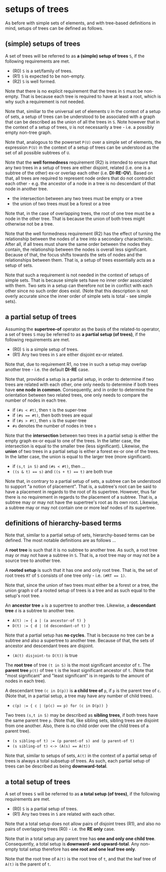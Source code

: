 
<!-- ======================================================================= -->
# setups of trees

As before with simple sets of elements, and with tree-based definitions in mind,
setups of trees can be defined as follows.

<!-- ======================================================================= -->
## (simple) setups of trees

A set of trees will be referred to as **a (simple) setup of trees** `S`,
if the following requirements are met.

* (R0) `S` is a set/family of trees.
* (R1) `S` is expected to be non-empty.
* (R2) `S` is well formed.

Note that there is no explicit requirement that the trees in `S` must be
non-empty. That is because each tree is required to have at least a root,
which is why such a requirement is not needed.

Note that, similiar to the universal set of elements `U` in the context of
a setup of sets, a setup of trees can be understood to be associated with
a graph that can be described as the union of all the trees in `S`. Note
however that in the context of a setup of trees, `U` is not necessarily a
tree - i.e. a possibly empty non-tree graph.

Note that, analogous to the powerset `P(U)` over a simple set of elements,
the expression `P(U)` in the context of a setup of trees can be understood
as the set of all possible subtrees of `U`.

Note that the **well formedness** requirement (R2) is intended to ensure that
any two trees in a setup of trees are either disjoint, related (i.e. one is a
subtree of the other) ex-or overlap each other (i.e. **DI-RE-OV**). Based on
that, all trees are required to represent node orders that do not contradict
each other - e.g. the ancestor of a node in a tree is no descendant of that
node in another tree.

* the intersection between any two trees must be empty or a tree
* the union of two trees must be a forest or a tree

Note that, in the case of overlapping trees, the root of one tree must be a
node in the other tree. That is because the union of both trees might otherwise
not be a tree.

Note that the well formedness requirement (R2) has the effect of turning the
relationship between the nodes of a tree into a secondary characterisitc. After
all, if all trees must share the same order between the nodes they contain, the
relationship between the nodes is overall less significant. Because of that,
the focus shifts towards the sets of nodes and the relationships between them.
That is, a setup of trees essentially acts as a setup of sets.

Note that such a requirement is not needed in the context of setups of simple
sets. That is because simple sets have no inner order associated with them.
Two sets in a setup can therefore not be in conflict with each other since no
such order does exist. (Note that this description is not overly accurate since
the inner order of simple sets is total - see simple sets).

<!-- ======================================================================= -->
## a partial setup of trees

Assuming the **supertree-of** operator as the basis of the related-to operator,
a set of trees `S` may be referred to as **a partial setup (of trees)**, if the
following requirements are met.

* (R0) `S` is a simple setup of trees.
* (R1) Any two trees in `S` are either disjoint ex-or related.

Note that, due to requirement R1, no tree in such a setup may overlap another
tree - i.e. the default **DI-RE** case.

Note that, provided a setup is a partial setup, in order to determine if two
trees are related with each other, one only needs to determine if both trees
have **one node in common**. Consequently, and in order to determine the
orientation between two related trees, one only needs to compare the number
of nodes in each tree.

* if `(#s < #t)`, then `t` is the super-tree
* if `(#s == #t)`, then both trees are equal
* if `(#s > #t)`, then `s` is the super-tree
* `#s` denotes the number of nodes in tree `s`

Note that the **intersection** between two trees in a partial setup is either
the empty graph ex-or equal to one of the trees. In the latter case, the
intersection is equal to the smaller tree (less significant). Likewise, the
**union** of two trees in a partial setup is either a forest ex-or one of
the trees. In the latter case, the union is equal to the larger tree (more
significant).

* if `(s,t in S)` and `(#s < #t)`, then ...
* `((s & t) == s)` and `((s + t) == t)` are both true

Note that, in contrary to a partial setup of sets, a subtree can be understood
to support "a notion of placement". That is, a subtree's root can be said to
have a placement in regards to the root of its supertree. However, thus far
there is no requirement in regards to the placement of a subtree. That is, a
subtree may or may not have the supertree's root as its own root. Likewise, a
subtree may or may not contain one or more leaf nodes of its supertree.

<!-- ======================================================================= -->
## definitions of hierarchy-based terms

Note that, similar to a partial setup of sets, hierarchy-based terms can be
defined. The most notable definitions are as follows ...

A **root tree** is such that it is no subtree to another tree. As such, a
root tree may or may not have a subtree in `S`. That is, a root tree may or
may not be a source tree to another tree.

A **rooted setup** is such that it has one and only root tree. That is, the
set of root trees `RT` of `S` consists of one tree only - i.e. `(#RT == 1)`.

Note that, since the union of two trees must either be a forest or a tree,
the union graph `U` of a rooted setup of trees is a tree and as such equal
to the setup's root tree.

An **ancestor tree** `a` is a supertree to another tree.
Likewise, a **descendant tree** `d` is a subtree to another tree.

* `A(t) := { a | (a ancestor-of t) }`
* `D(t) := { d | (d descendant-of t) }`

Note that a partial setup has **no cycles**. That is because no tree can be
a subtree and also a supertree to another tree. Because of that, the sets of
ancestor and descendant trees are disjoint.

* `(A(t) disjoint-to D(t))` is true

The **root tree** of tree `(t in S)` is the most significant ancestor of `t`.
The **parent tree** `p(t)` of tree `t` is the least significant ancestor of
`t`. (Note that "most significant" and "least significant" is in regards to
the amount of nodes in each tree).

A descendant tree `(c in D(p))` is **a child tree of** `p`, if `p` is the
parent tree of `c`. (Note that, in a partial setup, a tree may have any number
of child trees).

* `c(p) := { c | (p(c) == p) for (c in D(p)) }`

Two trees `(s,t in S)` may be described as **sibling trees**, if both trees
have the same parent tree `p`. (Note that, like sibling sets, sibling trees
are disjoint from one another. Also, there is no child order over the child
trees of a parent tree).

* `(s sibling-of t) := (p parent-of s) and (p parent-of t)`
* `(s sibling-of t) <-> (A(s) == A(t))`

Note that, similar to setups of sets, `A(t)` in the context of a partial setup
of trees is always a total subsetup of trees. As such, each partial setup of
trees can be described as being **downward-total**.

<!-- ======================================================================= -->
## a total setup of trees

A set of trees `S` will be referred to as **a total setup (of trees)**, if the
following requirements are met.

* (R0) `S` is a partial setup of trees.
* (R1) Any two trees in `S` are related with each other.

Note that a total setup does not allow pairs of disjoint trees (R1), and also
no pairs of overlapping trees (R0) - i.e. the **RE only** case.

Note that in a total setup any parent tree has **one and only one child tree**.
Consequently, a total setup is **downward- and upward-total**. Any non-empty
total setup therefore has **one root and one leaf tree only**.

Note that the root tree of `A(t)` is the root tree of `t`, and that the leaf
tree of `A(t)` is the parent of `t`.
